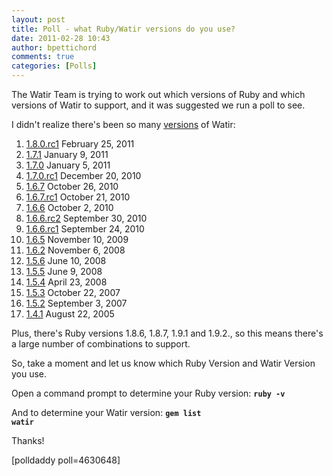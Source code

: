 ```yaml
---
layout: post
title: Poll - what Ruby/Watir versions do you use?
date: 2011-02-28 10:43
author: bpettichord
comments: true
categories: [Polls]
---
```

The Watir Team is trying to work out which versions of Ruby and which versions of Watir to support, and it was suggested we run a poll to see.

I didn't realize there's been so many <a href="http://rubygems.org/gems/watir/versions">versions</a> of Watir:
<div>
<ol>
	<li> <a href="http://rubygems.org/gems/watir/versions/1.8.0.rc1">1.8.0.rc1</a> February 25, 2011</li>
	<li> <a href="http://rubygems.org/gems/watir/versions/1.7.1">1.7.1</a> January  9, 2011</li>
	<li> <a href="http://rubygems.org/gems/watir/versions/1.7.0">1.7.0</a> January  5, 2011</li>
	<li> <a href="http://rubygems.org/gems/watir/versions/1.7.0.rc1">1.7.0.rc1</a> December 20, 2010</li>
	<li> <a href="http://rubygems.org/gems/watir/versions/1.6.7">1.6.7</a> October 26, 2010</li>
	<li> <a href="http://rubygems.org/gems/watir/versions/1.6.7.rc1">1.6.7.rc1</a> October 21, 2010</li>
	<li> <a href="http://rubygems.org/gems/watir/versions/1.6.6">1.6.6</a> October  2, 2010</li>
	<li> <a href="http://rubygems.org/gems/watir/versions/1.6.6.rc2">1.6.6.rc2</a> September 30, 2010</li>
	<li> <a href="http://rubygems.org/gems/watir/versions/1.6.6.rc1">1.6.6.rc1</a> September 24, 2010</li>
	<li> <a href="http://rubygems.org/gems/watir/versions/1.6.5">1.6.5</a> November 10, 2009</li>
	<li> <a href="http://rubygems.org/gems/watir/versions/1.6.2">1.6.2</a> November  6, 2008</li>
	<li> <a href="http://rubygems.org/gems/watir/versions/1.5.6">1.5.6</a> June 10, 2008</li>
	<li> <a href="http://rubygems.org/gems/watir/versions/1.5.5">1.5.5</a> June  9, 2008</li>
	<li> <a href="http://rubygems.org/gems/watir/versions/1.5.4">1.5.4</a> April 23, 2008</li>
	<li> <a href="http://rubygems.org/gems/watir/versions/1.5.3">1.5.3</a> October 22, 2007</li>
	<li> <a href="http://rubygems.org/gems/watir/versions/1.5.2">1.5.2</a> September  3, 2007</li>
	<li> <a href="http://rubygems.org/gems/watir/versions/1.4.1">1.4.1</a> August 22, 2005</li>
</ol>
</div>
Plus, there's Ruby versions 1.8.6, 1.8.7, 1.9.1 and 1.9.2., so this means there's a large number of combinations to support.

So, take a moment and let us know which Ruby Version and Watir Version you use.

Open a command prompt to determine your Ruby version: <strong><code>ruby -v</code></strong>

And to determine your Watir version: <strong><code>gem list watir</code></strong>

Thanks!

[polldaddy poll=4630648]

